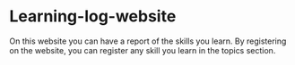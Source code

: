 # Learning-log-website
On this website you can have a report of the skills you learn.
By registering on the website, you can register any skill you learn in the topics section.
